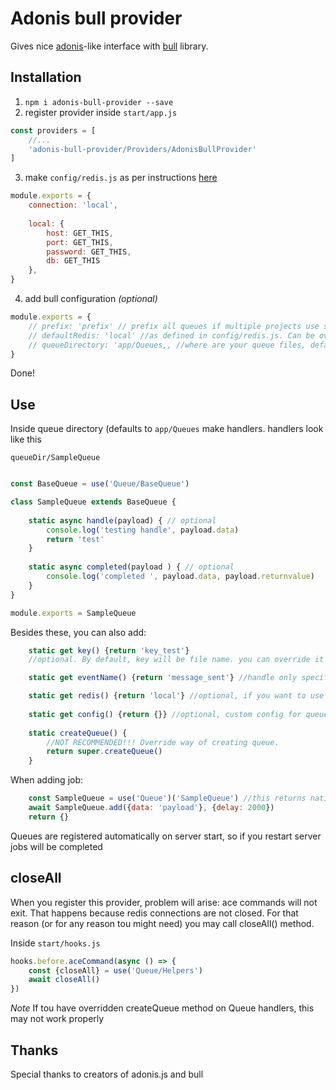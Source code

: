 # Adonis bull provider

Gives nice [adonis](https://github.com/adonisjs/adonis-framework)-like interface with [bull](https://github.com/OptimalBits/bull) library. 

## Installation

1. `npm i adonis-bull-provider --save`
2. register provider inside `start/app.js`

```javascript
const providers = [
    //...
    'adonis-bull-provider/Providers/AdonisBullProvider'
]
```

3. make `config/redis.js` as per instructions [here](https://adonisjs.com/docs/4.1/redis)

```javascript
module.exports = {
    connection: 'local',
    
    local: {
        host: GET_THIS,
        port: GET_THIS,
        password: GET_THIS,
        db: GET_THIS
    },
}
```
4. add bull configuration *(optional)*

```javascript
module.exports = {
    // prefix: 'prefix' // prefix all queues if multiple projects use same database
    // defaultRedis: 'local' //as defined in config/redis.js. Can be overridden for each queue. Defaults to local
    // queueDirectory: 'app/Queues,, //where are your queue files, defaults to this value
}
```
Done!

## Use

Inside queue directory (defaults to `app/Queues` make handlers. handlers look like this

`queueDir/SampleQueue`
```javascript

const BaseQueue = use('Queue/BaseQueue')

class SampleQueue extends BaseQueue {
    
    static async handle(payload) { // optional
        console.log('testing handle', payload.data)
        return 'test'
    }
    
    static async completed(payload ) { // optional
        console.log('completed ', payload.data, payload.returnvalue)
    }
}

module.exports = SampleQueue

```

Besides these, you can also add:
```javascript
    static get key() {return 'key_test'}
    //optional. By default, key will be file name. you can override it like here. make sure it is unique. if prefix is specified, it will be applied to this

    static get eventName() {return 'message_sent'} //handle only specific events

    static get redis() {return 'local'} //optional, if you want to use different redis conection
    
    static get config() {return {}} //optional, custom config for queue creation. See this in bull documentation
    
    static createQueue() {
        //NOT RECOMMENDED!!! Override way of creating queue.
        return super.createQueue()
    }
```

When adding job:

```javascript
    const SampleQueue = use('Queue')('SampleQueue') //this returns native bull queue objects
    await SampleQueue.add({data: 'payload'}, {delay: 2000})
    return {}
```

Queues are registered automatically on server start, so if you restart server jobs will be completed

## closeAll

When you register this provider, problem will arise: ace commands will not exit. That happens because redis connections are not closed. For that reason (or for any reason tou might need) you may call closeAll() method.

Inside `start/hooks.js`
```javascript
hooks.before.aceCommand(async () => {
    const {closeAll} = use('Queue/Helpers')
    await closeAll()
})
```

*Note* If tou have overridden createQueue method on Queue handlers, this may not work properly

## Thanks

Special thanks to creators of adonis.js and bull